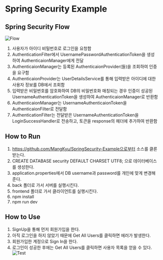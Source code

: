 # Spring Security Example

## Spring Security Flow
![Flow](/images/flow.png)
1. 사용자가 아이디 비밀번호로 로그인을 요청함
2. AuthenticationFilter에서 UsernamePasswordAuthenticationToken을 생성하여 AuthenticaionManager에게 전달
3. AuthenticaionManager는 등록된 AuthenticaionProvider(들)을 조회하여 인증을 요구함
4. AuthenticaionProvider는 UserDetailsService를 통해 입력받은 아이디에 대한 사용자 정보를 DB에서 조회함
5. 입력받은 비밀번호를 암호화하여 DB의 비밀번호화 매칭되는 경우 인증이 성공된 UsernameAuthenticationToken을 생성하여 AuthenticaionManager로 반환함
6. AuthenticaionManager는 UsernameAuthenticaionToken을 AuthenticaionFilter로 전달함
7. AuthenticationFilter는 전달받은 UsernameAuthenticationToken을 LoginSuccessHandler로 전송하고, 토큰을 response의 헤더에 추가하여 반환함

## How to Run 
1. https://github.com/MangKyu/SpringSecurity-Example으로부터 소스를 클론받는다.
2. CREATE DATABASE security DEFAULT CHARSET UTF8; 으로 데이터베이스를 생성한다.
3. application.properties에서 DB username과 password를 개인에 맞게 변경해준다.
4. back 폴더로 가서 서버를 실행시킨다.
5. frontend 폴더로 가서 클라이언트를 실행시킨다.
6. npm install
7. npm run dev

## How to Use
1. SignUp을 통해 먼저 회원가입을 한다.
2. 아직 로그인을 하지 않았기 때문에 Get All Users를 클릭하면 에러가 발생한다.
3. 회원가입한 계정으로 Sign In을 한다.
4. 로그인이 성공한 후에는 Get All Users를 클릭하면 사용자 목록을 얻을 수 있다.
![Test](/images/test.png)